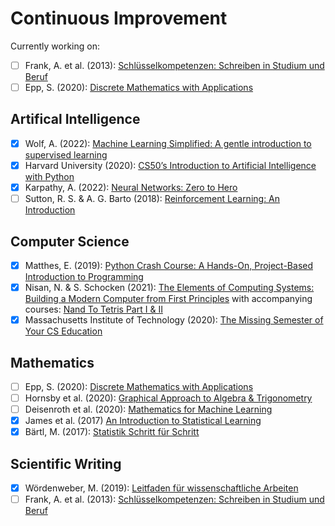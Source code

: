 # Continuous Improvement

Currently working on:

- [ ] Frank, A. et al. (2013): [Schlüsselkompetenzen: Schreiben in Studium und Beruf](https://link.springer.com/book/10.1007/978-3-476-00919-7)
- [ ] Epp, S. (2020): [Discrete Mathematics with Applications](https://www.cengage.uk/c/discrete-mathematics-with-applications-metric-edition-5e-epp/9780357114087/)

## Artifical Intelligence

- [x] Wolf, A. (2022): [Machine Learning Simplified: A gentle introduction to supervised learning](https://themlsbook.com/)
- [x] Harvard University (2020): [CS50’s Introduction to Artificial Intelligence with Python](https://pll.harvard.edu/course/cs50s-introduction-artificial-intelligence-python)
- [x] Karpathy, A. (2022): [Neural Networks: Zero to Hero
](https://karpathy.ai/zero-to-hero.html)
- [ ] Sutton, R. S. & A. G. Barto (2018): [Reinforcement Learning: An Introduction
](http://incompleteideas.net/book/the-book.html)

## Computer Science

- [x] Matthes, E. (2019): [Python Crash Course: A Hands-On, Project-Based Introduction to Programming](https://ehmatthes.github.io/pcc_2e/regular_index/)
- [x] Nisan, N. & S. Schocken (2021): [The Elements of Computing Systems: Building a Modern Computer from First Principles](https://mitpress.mit.edu/9780262539807/the-elements-of-computing-systems/) with accompanying courses: [Nand To Tetris Part I & II](https://www.nand2tetris.org/)
- [x] Massachusetts Institute of Technology (2020): [The Missing Semester of Your CS Education](https://missing.csail.mit.edu/) 

## Mathematics

- [ ] Epp, S. (2020): [Discrete Mathematics with Applications](https://www.cengage.uk/c/discrete-mathematics-with-applications-metric-edition-5e-epp/9780357114087/)
- [ ] Hornsby et al. (2020): [Graphical Approach to Algebra & Trigonometry](https://www.pearson.com/en-us/subject-catalog/p/graphical-approach-to-algebra--trigonometry-a/P200000006213/9780137399925)
- [ ] Deisenroth et al. (2020): [Mathematics for Machine Learning](https://mml-book.github.io/)
- [x] James et al. (2017) [An Introduction to Statistical Learning](https://www.statlearning.com/)
- [x] Bärtl, M. (2017): [Statistik Schritt für Schritt](https://www.amazon.de/Statistik-Schritt-f%C3%BCr-Lehrbuch-YouTube-Kanals/dp/1520186835/ref=sr_1_1?crid=C6WVPTFVWMB7&keywords=statistik+schritt+f%C3%BCr+schritt&qid=1698237195&sprefix=statistik+schrit%2Caps%2C90&sr=8-1)

## Scientific Writing

- [x] Wördenweber, M. (2019): [Leitfaden für wissenschaftliche Arbeiten](https://www.esv.info/978-3-503-18211-4)
- [ ] Frank, A. et al. (2013): [Schlüsselkompetenzen: Schreiben in Studium und Beruf](https://link.springer.com/book/10.1007/978-3-476-00919-7)